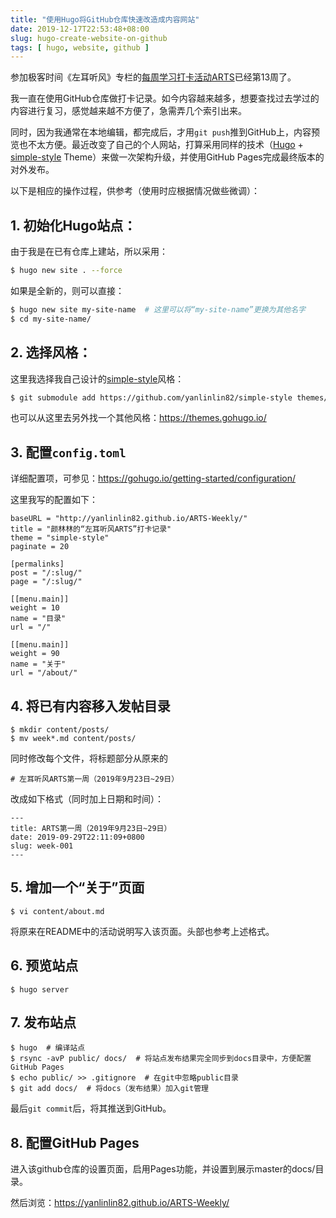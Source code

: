 ```yaml
---
title: "使用Hugo将GitHub仓库快速改造成内容网站"
date: 2019-12-17T22:53:48+08:00
slug: hugo-create-website-on-github
tags: [ hugo, website, github ]
---
```


参加极客时间《左耳听风》专栏的[每周学习打卡活动ARTS](https://github.com/yanlinlin82/ARTS-Weekly/)已经第13周了。

我一直在使用GitHub仓库做打卡记录。如今内容越来越多，想要查找过去学过的内容进行复习，感觉越来越不方便了，急需弄几个索引出来。

同时，因为我通常在本地编辑，都完成后，才用`git push`推到GitHub上，内容预览也不太方便。最近改变了自己的个人网站，打算采用同样的技术（[Hugo](https://gohugo.io/) + [simple-style](https://github.com/yanlinlin82/simple-style/) Theme）来做一次架构升级，并使用GitHub Pages完成最终版本的对外发布。

以下是相应的操作过程，供参考（使用时应根据情况做些微调）：

## 1. 初始化Hugo站点：

由于我是在已有仓库上建站，所以采用：

```sh
$ hugo new site . --force
```

如果是全新的，则可以直接：

```sh
$ hugo new site my-site-name  # 这里可以将“my-site-name”更换为其他名字
$ cd my-site-name/
```

## 2. 选择风格：

这里我选择我自己设计的[simple-style](https://github.com/yanlinlin82/simple-style)风格：

```sh
$ git submodule add https://github.com/yanlinlin82/simple-style themes/simple-style
```

也可以从这里去另外找一个其他风格：<https://themes.gohugo.io/>

## 3. 配置`config.toml`

详细配置项，可参见：<https://gohugo.io/getting-started/configuration/>

这里我写的配置如下：

```
baseURL = "http://yanlinlin82.github.io/ARTS-Weekly/"
title = "颜林林的“左耳听风ARTS”打卡记录"
theme = "simple-style"
paginate = 20

[permalinks]
post = "/:slug/"
page = "/:slug/"

[[menu.main]]
weight = 10
name = "目录"
url = "/"

[[menu.main]]
weight = 90
name = "关于"
url = "/about/"
```

## 4. 将已有内容移入发帖目录

```
$ mkdir content/posts/
$ mv week*.md content/posts/
```

同时修改每个文件，将标题部分从原来的

```
# 左耳听风ARTS第一周（2019年9月23日~29日）
```

改成如下格式（同时加上日期和时间）：

```
---
title: ARTS第一周（2019年9月23日~29日）
date: 2019-09-29T22:11:09+0800
slug: week-001
---
```

## 5. 增加一个“关于”页面

```
$ vi content/about.md
```

将原来在README中的活动说明写入该页面。头部也参考上述格式。

## 6. 预览站点

```
$ hugo server
```

## 7. 发布站点

```
$ hugo  # 编译站点
$ rsync -avP public/ docs/  # 将站点发布结果完全同步到docs目录中，方便配置GitHub Pages
$ echo public/ >> .gitignore  # 在git中忽略public目录
$ git add docs/  # 将docs（发布结果）加入git管理
```

最后`git commit`后，将其推送到GitHub。

## 8. 配置GitHub Pages

进入该github仓库的设置页面，启用Pages功能，并设置到展示master的docs/目录。

然后浏览：<https://yanlinlin82.github.io/ARTS-Weekly/>
